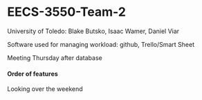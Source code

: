# EECS-3550-Team-2
University of Toledo: Blake Butsko, Isaac Wamer, Daniel Viar

Software used for managing workload: github, Trello/Smart Sheet

Meeting Thursday after database

#### Order of features
Looking over the weekend
